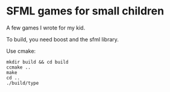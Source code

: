 # SFML games for small children

A few games I wrote for my kid.

To build, you need boost and the sfml library.

Use cmake:

    mkdir build && cd build
    ccmake ..
    make
    cd ..
    ./build/type
